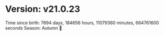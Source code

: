 # Version: v21.0.23
Time since birth: 7694 days, 184656 hours, 11079360 minutes, 664761600 seconds
Season: Autumn 🍁
